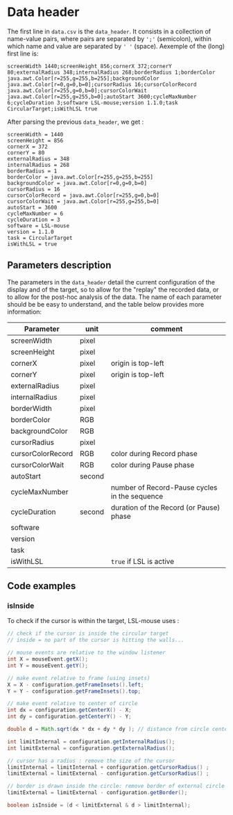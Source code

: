 # Data header


The first line in `data.csv` is the `data_header`.
It consists in a collection of name-value pairs, where pairs are separated by `';'` (semicolon), within which name and value are separated by `' '` (space).
Aexemple of the (long) first line is:
```
screenWidth 1440;screenHeight 856;cornerX 372;cornerY 80;externalRadius 348;internalRadius 268;borderRadius 1;borderColor java.awt.Color[r=255,g=255,b=255];backgroundColor java.awt.Color[r=0,g=0,b=0];cursorRadius 16;cursorColorRecord java.awt.Color[r=255,g=0,b=0];cursorColorWait java.awt.Color[r=255,g=255,b=0];autoStart 3600;cycleMaxNumber 6;cycleDuration 3;software LSL-mouse;version 1.1.0;task CircularTarget;isWithLSL true
````
After parsing the previous `data_header`, we get :
```
screenWidth = 1440
screenHeight = 856
cornerX = 372
cornerY = 80
externalRadius = 348
internalRadius = 268
borderRadius = 1
borderColor = java.awt.Color[r=255,g=255,b=255]
backgroundColor = java.awt.Color[r=0,g=0,b=0]
cursorRadius = 16
cursorColorRecord = java.awt.Color[r=255,g=0,b=0]
cursorColorWait = java.awt.Color[r=255,g=255,b=0]
autoStart = 3600
cycleMaxNumber = 6
cycleDuration = 3
software = LSL-mouse
version = 1.1.0
task = CircularTarget
isWithLSL = true
```
## Parameters description
The parameters in the `data_header` detail the current configuration of the display and of the target, so to allow for the "replay" the recorded data, or to allow for the post-hoc analysis of the data. The name of each parameter should be be easy to understand, and the table below provides more information:  


| Parameter   |  unit | comment |
| ------------- |------------- | ------------ |
|  screenWidth   		|  pixel |
|  screenHeight 		|  pixel |
|  cornerX      		|  pixel | origin is top-left
|  cornerY      		|  pixel | origin is top-left
|  externalRadius 	|  pixel |
|  internalRadius  	|  pixel |
|  borderWidth 			|  pixel |
|  borderColor 		  |  RGB  |
|  backgroundColor 	|  RGB |
|  cursorRadius 		|  pixel |
|  cursorColorRecord|  RGB | color during Record phase  
|  cursorColorWait 	|  RGB | color during Pause phase
|  autoStart        |second |
|  cycleMaxNumber 	|   | number of Record-Pause cycles in the sequence
|  cycleDuration 		| second 	|  duration of the Record (or Pause) phase
|  software 				|   |
|  version 					|   |
|  task 						|   |
|  isWithLSL 				|   |  `true` if LSL is active

## Code examples
### isInside
To check if the cursor is within the target, LSL-mouse uses :

``` java
// check if the cursor is inside the circular target
// inside = no part of the cursor is hitting the walls...

// mouse events are relative to the window listener
int X = mouseEvent.getX();
int Y = mouseEvent.getY();

// make event relative to frame (using insets)
X = X - configuration.getFrameInsets().left;
Y = Y - configuration.getFrameInsets().top;

// make event relative to center of circle
int dx = configuration.getCenterX() - X;
int dy = configuration.getCenterY() - Y;

double d = Math.sqrt(dx * dx + dy * dy ); // distance from circle center

int limitInternal = configuration.getInternalRadius();
int limitExternal = configuration.getExternalRadius();

// cursor has a radius : remove the size of the cursor
limitInternal = limitInternal + configuration.getCursorRadius() ;
limitExternal = limitExternal - configuration.getCursorRadius() ;

// border is drawn inside the circle: remove border of external circle
limitExternal = limitExternal - configuration.getBorder();

boolean isInside = (d < limitExternal & d > limitInternal);
```
